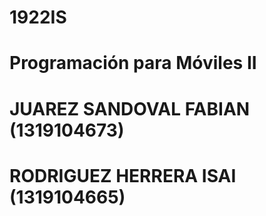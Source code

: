 # 1922IS
# Programación para Móviles II
# JUAREZ SANDOVAL FABIAN (1319104673)
# RODRIGUEZ HERRERA ISAI (1319104665)
